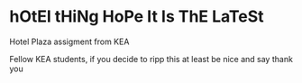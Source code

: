 # hOtEl tHiNg HoPe It Is ThE LaTeSt
 Hotel Plaza assigment from KEA
 
 Fellow KEA students, if you decide to ripp this at least be nice and say thank you
